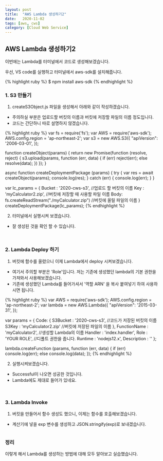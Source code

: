```yaml
---
layout: post
title:  "AWS Lambda 생성하기2"
date:   2020-11-02
tags: [aws, cws]
category: [Cloud Web Service]
---
```


## AWS Lambda 생성하기2

이번에는 Lambda를 터미널에서 코드로 생성해보겠습니다.

우선, VS code를 실행하고 터미널에서 aws-sdk를 설치해줍니다.

{% highlight ruby %}
$ npm install aws-sdk
{% endhighlight %}

### 1. S3 만들기

1. createS3Object.js 파일을 생성해서 아래와 같이 작성하겠습니다.
 - 주의하실 부분은 업로드할 버킷의 이름과 버킷에 저장할 파일의 이름 정도입니다.
 - 코드는 간단하니 따로 설명하지 않겠습니다.

{% highlight ruby %}
var fs = require('fs');
var AWS = require('aws-sdk');
AWS.config.region = 'ap-northeast-2';
var s3 = new AWS.S3({
    "apiVersion": '2006-03-01',
});

function createObject(params) {
    return new Promise(function (resolve, reject) {
        s3.upload(params, function (err, data) {
            if (err) reject(err);
            else resolve(data);
        })
    });
}

async function createDeploymentPackage (params) {
    try { 
        var res = await createObject(params);
        console.log(res);
    } catch (err) { console.log(err); }
}

var lc_params = {
    Bucket : '2020-cws-s3',                             //업로드 할 버킷의 이름
    Key : 'myCalculator2.zip',                          //버킷에 저장할 때 사용할 파일 이름
    Body: fs.createReadStream("./myCalculator.zip")     //버킷에 올릴 파일의 이름
}
createDeploymentPackage(lc_params);
{% endhighlight %}

2. 터미널에서 실행시켜 보겠습니다.
 - 잘 생성된 것을 확인 할 수 있습니다.

<img id="my_img" src="{{ 'assets/img/CWS_Lambda_2/01.png' | prepend: site.baseurl }}" alt="">
<img id="my_img" src="{{ 'assets/img/CWS_Lambda_2/02.png' | prepend: site.baseurl }}" alt="">


### 2. Lambda Deploy 하기

1. 버킷에 함수를 올렸으니 이제 Lambda에서 deploy 시켜보겠습니다.
 - 여기서 주의할 부분은 'Role'입니다. 저는 기존에 생성했던 lambda의 기본 권한을 가져와서 사용해보겠습니다.
 - 기존에 생성했던 Lambda를 들어가셔서 '역할 ARN' 을 복사 붙여넣기 하여 사용하시면 됩니다.

{% highlight ruby %}
var AWS = require('aws-sdk');
AWS.config.region = 'ap-northeast-2';
var lambda = new AWS.Lambda({
    "apiVersion": '2015-03-31',
});

var params = {
    Code: {
        S3Bucket : '2020-cws-s3',           //코드가 저장된 버킷의 이름
        S3Key : 'myCalculator2.zip'         //버킷에 저장된 파일의 이름
    },
    FunctionName : 'myCalculator2',         //생성할 Lambda의 이름
    Handler : 'index.handler',
    Role : 'YOUR ROLE',        //디폴트 권한을 줍니다.
    Runtime : 'nodejs12.x',
    Description : ''
};

lambda.createFunction (params, function (err, data) {
    if (err) console.log(err);
    else console.log(data);
});
{% endhighlight %}

2. 실행시켜보겠습니다.
 - Successful이 나오면 성공한 것입니다.
 - Lambda에도 제대로 들어가 있네요.

<img id="my_img" src="{{ 'assets/img/CWS_Lambda_2/03.png' | prepend: site.baseurl }}" alt="">
<img id="my_img" src="{{ 'assets/img/CWS_Lambda_2/04.png' | prepend: site.baseurl }}" alt="">

### 3. Lambda Invoke

1. 버킷을 만들어서 함수 생성도 했으니, 이제는 함수를 호출해보겠습니다.
 - 계산기에 넣을 exp 변수를 생성하고 JSON.stringify(exp)로 보내겠습니다.

 <img id="my_img" src="{{ 'assets/img/CWS_Lambda_2/05.png' | prepend: site.baseurl }}" alt="">

 ### 정리
 이렇게 해서 Lambda를 생성하는 방법에 대해 모두 알아보고 실습했습니다.